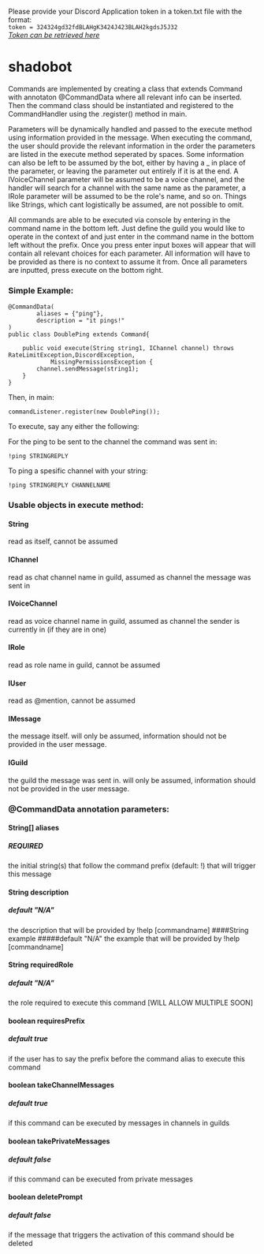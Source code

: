 Please provide your Discord Application token in a token.txt file with the format:  
`token = 324324gd32fdBLAHgK3424J423BLAH2kgdsJ5J32`  
*[Token can be retrieved here](https://discordapp.com/developers/applications/)*

# shadobot  

Commands are implemented by creating a class that extends Command with annotaton @CommandData where all relevant info can be inserted. Then the command class should be instantiated and registered to the CommandHandler using the .register() method in main.

Parameters will be dynamically handled and passed to the execute method using information provided in the message. When executing the command, the user should provide the relevant information in the order the parameters are listed in the execute method seperated by spaces. Some information can also be left to be assumed by the bot, either by having a _ in place of the parameter, or leaving the parameter out entirely if it is at the end. A IVoiceChannel parameter will be assumed to be a voice channel, and the handler will search for a channel with the same name as the parameter, a IRole parameter will be assumed to be the role's name, and so on. Things like Strings, which cant logistically be assumed, are not possible to omit.

All commands are able to be executed via console by entering in the command name in the bottom left. Just define the guild you would like to operate in the context of and just enter in the command name in the bottom left without the prefix. Once you press enter input boxes will appear that will contain all relevant choices for each parameter. All information will have to be provided as there is no context to assume it from. Once all parameters are inputted, press execute on the bottom right.

### Simple Example:  
```
@CommandData(
        aliases = {"ping"},
        description = "it pings!"
)
public class DoublePing extends Command{

    public void execute(String string1, IChannel channel) throws RateLimitException,DiscordException,
            MissingPermissionsException {
        channel.sendMessage(string1);
    }
}
```
Then, in main:  
```
commandListener.register(new DoublePing());
```
To execute, say any either the following:

For the ping to be sent to the channel the command was sent in:
```
!ping STRINGREPLY
```

To ping a spesific channel with your string:
```
!ping STRINGREPLY CHANNELNAME
```

### Usable objects in execute method:
#### String
read as itself, cannot be assumed

#### IChannel
read as chat channel name in guild, assumed as channel the message was sent in

#### IVoiceChannel
read as voice channel name in guild, assumed as channel the sender is currently in (if they are in one)

#### IRole
read as role name in guild, cannot be assumed

#### IUser
read as @mention, cannot be assumed

#### IMessage
the message itself. will only be assumed, information should not be provided in the user message.

#### IGuild 
the guild the message was sent in. will only be assumed, information should not be provided in the user message.

### @CommandData annotation parameters:
#### String[] aliases
##### REQUIRED
the initial string(s) that follow the command prefix (default: !) that will trigger this message
#### String description
##### default "N/A"
the description that will be provided by !help [commandname]
####String example
#####default "N/A"
the example that will be provided by !help [commandname]
#### String requiredRole
##### default "N/A"
the role required to execute this command [WILL ALLOW MULTIPLE SOON]
#### boolean requiresPrefix
##### default true
if the user has to say the prefix before the command alias to execute this command
#### boolean takeChannelMessages
##### default true
if this command can be executed by messages in channels in guilds
#### boolean takePrivateMessages
##### default false
if this command can be executed from private messages
#### boolean deletePrompt
##### default false
if the message that triggers the activation of this command should be deleted

